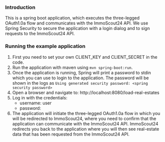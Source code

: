 ### Introduction
This is a spring boot application, which executes the three-legged OAuth1.0a flow and communicates with the ImmoScout24 API.
We use Spring Security to secure the application with a login dialog and to sign requests to the ImmoScout24 API.

### Running the example application
1. First you need to set your own CLIENT_KEY and CLIENT_SECRET in the code.
2. Run the application with maven using `mvn spring-boot:run`.
3. Once the application is running, Spring will print a password to stdin which you can use to login to the application.
  The password will be shown in the logs as `Using generated security password: <spring security password>`
4. Open a browser and navigate to: http://localhost:8080/load-real-estates
5. Log in with the credentials:
    * username: user
    * password: *<Spring security generated password>*
6. The application will initiate the three-legged OAuth1.0a flow in which you will be redirected to ImmoScout24,
    where you need to confirm that the application can communicate with the ImmoScout24 API.
    ImmoScout24 redirects you back to the application where you will then see real-estate data that has been requested from the ImmoScout24 API.
